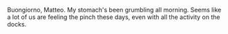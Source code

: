 Buongiorno, Matteo. My stomach's been grumbling all morning. Seems like a lot of us are feeling the pinch these days, even with all the activity on the docks.
